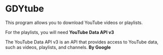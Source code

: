 # GDYtube
This program allows you to download YouTube videos or playlists.

For the playlists, you will need **YouTube Data API v3**

The YouTube Data API v3 is an API that provides access to YouTube data, such as videos, playlists, and channels.
**By Google**
